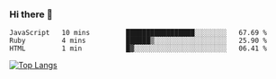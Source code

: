 ### Hi there 👋
<!--START_SECTION:waka-->
```text
JavaScript   10 mins         █████████████████░░░░░░░░   67.69 % 
Ruby         4 mins          ██████▒░░░░░░░░░░░░░░░░░░   25.90 % 
HTML         1 min           █▓░░░░░░░░░░░░░░░░░░░░░░░   06.41 % 
```
<!--END_SECTION:waka-->
<!--
**jakepino/jakepino** is a ✨ _special_ ✨ repository because its `README.md` (this file) appears on your GitHub profile.

Here are some ideas to get you started:

- 🔭 I’m currently working on ...
- 🌱 I’m currently learning ...
- 👯 I’m looking to collaborate on ...
- 🤔 I’m looking for help with ...
- 💬 Ask me about ...
- 📫 How to reach me: ...
- 😄 Pronouns: ...
- ⚡ Fun fact: ...
-->
[![Top Langs](https://github-readme-stats.vercel.app/api/top-langs/?username=jakepino&layout=compact)](https://github.com/jakepino)
